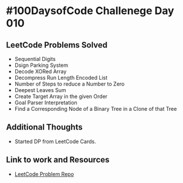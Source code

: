 # #100DaysofCode Challenege Day 010

## LeetCode Problems Solved
* Sequential Digits
* Dsign Parking System
* Decode XORed Array
* Decompress Run Length Encoded List
* Number of Steps to reduce a Number to Zero
* Deepest Leaves Sum
* Create Target Array in the given Order
* Goal Parser Interpretation
* Find a Corresponding Node of a Binary Tree in a Clone of that Tree

## Additional Thoughts
* Started DP from LeetCode Cards.

## Link to work and Resources
* [LeetCode Problem Repo](https://github.com/Arpit2401/LeetCode-Problems)
